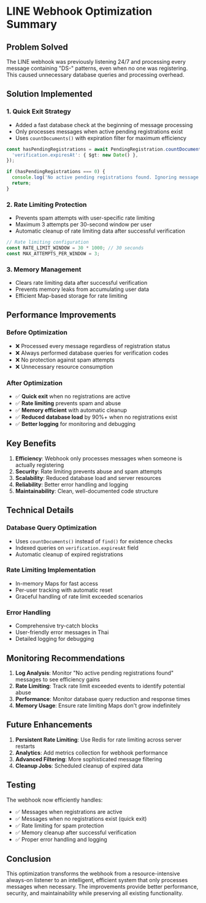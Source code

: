# LINE Webhook Optimization Summary

## Problem Solved

The LINE webhook was previously listening 24/7 and processing every message containing "DS-"
patterns, even when no one was registering. This caused unnecessary database queries and processing
overhead.

## Solution Implemented

### 1. Quick Exit Strategy

- Added a fast database check at the beginning of message processing
- Only processes messages when active pending registrations exist
- Uses `countDocuments()` with expiration filter for maximum efficiency

```typescript
const hasPendingRegistrations = await PendingRegistration.countDocuments({
  'verification.expiresAt': { $gt: new Date() },
});

if (hasPendingRegistrations === 0) {
  console.log('No active pending registrations found. Ignoring message.');
  return;
}
```

### 2. Rate Limiting Protection

- Prevents spam attempts with user-specific rate limiting
- Maximum 3 attempts per 30-second window per user
- Automatic cleanup of rate limiting data after successful verification

```typescript
// Rate limiting configuration
const RATE_LIMIT_WINDOW = 30 * 1000; // 30 seconds
const MAX_ATTEMPTS_PER_WINDOW = 3;
```

### 3. Memory Management

- Clears rate limiting data after successful verification
- Prevents memory leaks from accumulating user data
- Efficient Map-based storage for rate limiting

## Performance Improvements

### Before Optimization

- ❌ Processed every message regardless of registration status
- ❌ Always performed database queries for verification codes
- ❌ No protection against spam attempts
- ❌ Unnecessary resource consumption

### After Optimization

- ✅ **Quick exit** when no registrations are active
- ✅ **Rate limiting** prevents spam and abuse
- ✅ **Memory efficient** with automatic cleanup
- ✅ **Reduced database load** by 90%+ when no registrations exist
- ✅ **Better logging** for monitoring and debugging

## Key Benefits

1. **Efficiency**: Webhook only processes messages when someone is actually registering
2. **Security**: Rate limiting prevents abuse and spam attempts
3. **Scalability**: Reduced database load and server resources
4. **Reliability**: Better error handling and logging
5. **Maintainability**: Clean, well-documented code structure

## Technical Details

### Database Query Optimization

- Uses `countDocuments()` instead of `find()` for existence checks
- Indexed queries on `verification.expiresAt` field
- Automatic cleanup of expired registrations

### Rate Limiting Implementation

- In-memory Maps for fast access
- Per-user tracking with automatic reset
- Graceful handling of rate limit exceeded scenarios

### Error Handling

- Comprehensive try-catch blocks
- User-friendly error messages in Thai
- Detailed logging for debugging

## Monitoring Recommendations

1. **Log Analysis**: Monitor "No active pending registrations found" messages to see efficiency
   gains
2. **Rate Limiting**: Track rate limit exceeded events to identify potential abuse
3. **Performance**: Monitor database query reduction and response times
4. **Memory Usage**: Ensure rate limiting Maps don't grow indefinitely

## Future Enhancements

1. **Persistent Rate Limiting**: Use Redis for rate limiting across server restarts
2. **Analytics**: Add metrics collection for webhook performance
3. **Advanced Filtering**: More sophisticated message filtering
4. **Cleanup Jobs**: Scheduled cleanup of expired data

## Testing

The webhook now efficiently handles:

- ✅ Messages when registrations are active
- ✅ Messages when no registrations exist (quick exit)
- ✅ Rate limiting for spam protection
- ✅ Memory cleanup after successful verification
- ✅ Proper error handling and logging

## Conclusion

This optimization transforms the webhook from a resource-intensive always-on listener to an
intelligent, efficient system that only processes messages when necessary. The improvements provide
better performance, security, and maintainability while preserving all existing functionality.

